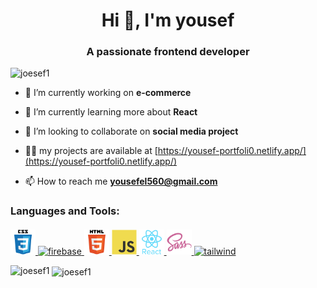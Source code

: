 <h1 align="center">Hi 👋, I'm yousef</h1>
<h3 align="center">A passionate frontend developer</h3>
<!-- <img src="https://encrypted-tbn0.gstatic.com/images?q=tbn:ANd9GcSstZYNAsssLmMpQOBgFo6mI4d47NG39wCa9RTjCiT-IdWE1vXiWVl1u14JUBctK4M6tbY&usqp=CAU" alt="" /> -->


<p align="left"> <img src="https://komarev.com/ghpvc/?username=joesef1&label=Profile%20views&color=0e75b6&style=flat" alt="joesef1" /> </p>

- 🔭 I’m currently working on **e-commerce**

- 🌱 I’m currently learning more about **React**

- 👯 I’m looking to collaborate on **social media project**

- 👨‍💻 my projects are available at [https://yousef-portfoli0.netlify.app/](https://yousef-portfoli0.netlify.app/)

- 📫 How to reach me **yousefel560@gmail.com**

<!-- <h3 align="left">Connect with me:</h3> -->
<p align="left">
</p>

<h3 style="margin-bottom:20px" align="left">Languages and Tools:</h3>
<p align="left"> <a href="https://www.w3schools.com/css/" target="_blank" rel="noreferrer"> <img src="https://raw.githubusercontent.com/devicons/devicon/master/icons/css3/css3-original-wordmark.svg" alt="css3" width="40" height="40"/> </a> <a href="https://firebase.google.com/" target="_blank" rel="noreferrer"> <img src="https://www.vectorlogo.zone/logos/firebase/firebase-icon.svg" alt="firebase" width="40" height="40"/> </a> <a href="https://www.w3.org/html/" target="_blank" rel="noreferrer"> <img src="https://raw.githubusercontent.com/devicons/devicon/master/icons/html5/html5-original-wordmark.svg" alt="html5" width="40" height="40"/> </a> <a href="https://developer.mozilla.org/en-US/docs/Web/JavaScript" target="_blank" rel="noreferrer"> <img src="https://raw.githubusercontent.com/devicons/devicon/master/icons/javascript/javascript-original.svg" alt="javascript" width="40" height="40"/> </a> <a href="https://reactjs.org/" target="_blank" rel="noreferrer"> <img src="https://raw.githubusercontent.com/devicons/devicon/master/icons/react/react-original-wordmark.svg" alt="react" width="40" height="40"/> </a> <a href="https://sass-lang.com" target="_blank" rel="noreferrer"> <img src="https://raw.githubusercontent.com/devicons/devicon/master/icons/sass/sass-original.svg" alt="sass" width="40" height="40"/> </a> <a href="https://tailwindcss.com/" target="_blank" rel="noreferrer"> <img src="https://www.vectorlogo.zone/logos/tailwindcss/tailwindcss-icon.svg" alt="tailwind" width="40" height="40"/> </a> </p>

<p><img style="height: 195px;" align="left"  src="https://github-readme-stats.vercel.app/api/top-langs?username=joesef1&show_icons=true&locale=en&layout=compact" alt="joesef1" /></p>

<p>&nbsp;<img align="center" src="https://github-readme-stats.vercel.app/api?username=joesef1&show_icons=true&locale=en" alt="joesef1" /></p>

<!-- <p><img align="center" src="https://github-readme-streak-stats.herokuapp.com/?user=joesef1&" alt="joesef1" /></p> -->
